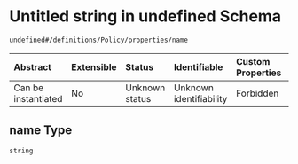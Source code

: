 # Untitled string in undefined Schema

```txt
undefined#/definitions/Policy/properties/name
```



| Abstract            | Extensible | Status         | Identifiable            | Custom Properties | Additional Properties | Access Restrictions | Defined In                                                                  |
| :------------------ | :--------- | :------------- | :---------------------- | :---------------- | :-------------------- | :------------------ | :-------------------------------------------------------------------------- |
| Can be instantiated | No         | Unknown status | Unknown identifiability | Forbidden         | Allowed               | none                | [schema.schema.json\*](../../out/schema.schema.json "open original schema") |

## name Type

`string`
